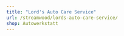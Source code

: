 ```yaml
---
title: "Lord's Auto Care Service"
url: /streamwood/lords-auto-care-service/
shop: Autowerkstatt
---
```

